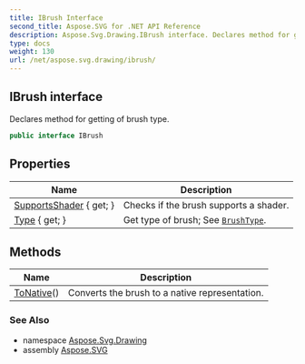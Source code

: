 ```yaml
---
title: IBrush Interface
second_title: Aspose.SVG for .NET API Reference
description: Aspose.Svg.Drawing.IBrush interface. Declares method for getting of brush type
type: docs
weight: 130
url: /net/aspose.svg.drawing/ibrush/
---
```

## IBrush interface

Declares method for getting of brush type.

```csharp
public interface IBrush
```

## Properties

| Name | Description |
| --- | --- |
| [SupportsShader](../../aspose.svg.drawing/ibrush/supportsshader/) { get; } | Checks if the brush supports a shader. |
| [Type](../../aspose.svg.drawing/ibrush/type/) { get; } | Get type of brush; See [`BrushType`](../brushtype/). |

## Methods

| Name | Description |
| --- | --- |
| [ToNative](../../aspose.svg.drawing/ibrush/tonative/)() | Converts the brush to a native representation. |

### See Also

* namespace [Aspose.Svg.Drawing](../../aspose.svg.drawing/)
* assembly [Aspose.SVG](../../)
